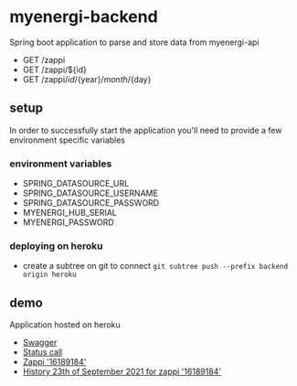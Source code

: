 # myenergi-backend

Spring boot application to parse and store data from myenergi-api

 * GET /zappi
 * GET /zappi/${id}
 * GET /zappi/${id}/${year}/${month}/${day}


## setup

In order to successfully start the application you'll need to provide a few environment specific variables

### environment variables
 * SPRING_DATASOURCE_URL
 * SPRING_DATASOURCE_USERNAME
 * SPRING_DATASOURCE_PASSWORD
 * MYENERGI_HUB_SERIAL
 * MYENERGI_PASSWORD

### deploying on heroku
 
 * create a subtree on git to connect
   `git subtree push --prefix backend origin heroku`
## demo 

Application hosted on heroku
 * [Swagger](https://myenergi-backend.herokuapp.com/swagger-ui.html)
 * [Status call](https://myenergi-backend.herokuapp.com/zappi)
 * [Zappi '16189184'](https://myenergi-backend.herokuapp.com/zappi/16189184)
 * [History 23th of September 2021 for zappi '16189184'](https://myenergi-backend.herokuapp.com/zappi/16189184/2021/09/23)
